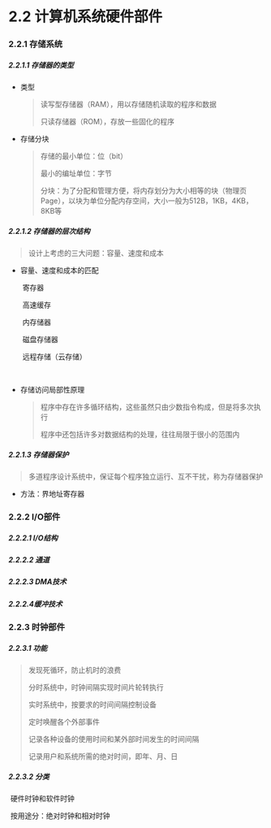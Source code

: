 # 2.2 计算机系统硬件部件

### 2.2.1 存储系统

##### 2.2.1.1 存储器的类型

* 类型

  > 读写型存储器（RAM），用以存储随机读取的程序和数据
  >
  > 只读存储器（ROM），存放一些固化的程序

* 存储分块

  > 存储的最小单位：位（bit）
  >
  > 最小的编址单位：字节
  >
  > 分块：为了分配和管理方便，将内存划分为大小相等的块（物理页Page），以块为单位分配内存空间，大小一般为512B，1KB，4KB，8KB等

##### 2.2.1.2 存储器的层次结构

> 设计上考虑的三大问题：容量、速度和成本

* 容量、速度和成本的匹配

  ​		寄存器

  ​		高速缓存

  ​		内存储器

  ​		磁盘存储器

  ​		远程存储（云存储）

  ​		

* 存储访问局部性原理

  > 程序中存在许多循环结构，这些虽然只由少数指令构成，但是将多次执行
  >
  > 程序中还包括许多对数据结构的处理，往往局限于很小的范围内

##### 2.2.1.3 存储器保护

> 多道程序设计系统中，保证每个程序独立运行、互不干扰，称为存储器保护

* 方法：界地址寄存器

### 2.2.2 I/O部件

##### 2.2.2.1 I/O结构

##### 2.2.2.2 通道

##### 2.2.2.3 DMA技术

##### 2.2.2.4缓冲技术

### 2.2.3 时钟部件

##### 2.2.3.1 功能

> 发现死循环，防止机时的浪费
>
> 分时系统中，时钟间隔实现时间片轮转执行
>
> 实时系统中，按要求的时间间隔控制设备
>
> 定时唤醒各个外部事件
>
> 记录各种设备的使用时间和某外部时间发生的时间间隔
>
> 记录用户和系统所需的绝对时间，即年、月、日

##### 2.2.3.2 分类

​		硬件时钟和软件时钟

​		按用途分：绝对时钟和相对时钟